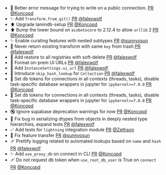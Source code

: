 - 🥅 Better error message for trying to write on a public connection. [PR](https://github.com/laminlabs/lamindb/pull/3179) [@Koncopd](https://github.com/Koncopd)
- ✨ Add `Transform.from_git()` [PR](https://github.com/laminlabs/lamindb/pull/3177) [@falexwolf](https://github.com/falexwolf)
- ⬆️ Upgrade lamindb-setup [PR](https://github.com/laminlabs/lamindb/pull/3178) [@Koncopd](https://github.com/Koncopd)
- ⬆️ Bump the lower bound on `aiobotocore` to 2.12.4 to allow `urllib` 2 [PR](https://github.com/laminlabs/lamindb-setup/pull/1171) [@Koncopd](https://github.com/Koncopd)
- ✨ Enable curating features with nested subtypes [PR](https://github.com/laminlabs/lamindb/pull/3174) [@sunnyosun](https://github.com/sunnyosun)
- 🐛 Never return existing transform with same `key` from trash [PR](https://github.com/laminlabs/lamindb/pull/3176) [@falexwolf](https://github.com/falexwolf)
- 🚸 Add restore to all registries with soft-delete [PR](https://github.com/laminlabs/lamindb/pull/3175) [@falexwolf](https://github.com/falexwolf)
- 🚸 Format on-prem UI URLs [PR](https://github.com/laminlabs/lamindb/pull/3173) [@falexwolf](https://github.com/falexwolf)
- 🔧 Add `InstanceSettings.ui_url` [PR](https://github.com/laminlabs/lamindb-setup/pull/1170) [@falexwolf](https://github.com/falexwolf)
- 🔧 Introduce `skip_hash_lookup` for `Collection` [PR](https://github.com/laminlabs/lamindb/pull/3170) [@falexwolf](https://github.com/falexwolf)
- 🐛 Set db tokens for connections in all contexts (threads, tasks), disable task-specific database wrappers in jupyter for `ipykernel>=7.0.0` [PR](https://github.com/laminlabs/lamindb/pull/3165) [@Koncopd](https://github.com/Koncopd)
- 🐛 Set db tokens for connections in all contexts (threads, tasks), disable task-specific database wrappers in jupyter for `ipykernel>=7.0.0` [PR](https://github.com/laminlabs/lamindb-setup/pull/1166) [@Koncopd](https://github.com/Koncopd)
- 🔇 Ignore supabase deprecation warnings for now [PR](https://github.com/laminlabs/lamindb-setup/pull/1168) [@Koncopd](https://github.com/Koncopd)
- 🐛 Fix bug in serializing dtypes from objects in deeply nested type hierarchies, expand tests [PR](https://github.com/laminlabs/lamindb/pull/3169) [@falexwolf](https://github.com/falexwolf)
- ✅ Add tests for `lightning` integration module [PR](https://github.com/laminlabs/lamindb/pull/3159) [@Zethson](https://github.com/Zethson)
- 🐛 Fix feature transfer [PR](https://github.com/laminlabs/lamindb/pull/3168) [@sunnyosun](https://github.com/sunnyosun)
- 🩹 Prettify logging related to automated lookups based on `name` and `hash` [PR](https://github.com/laminlabs/lamindb/pull/3167) [@falexwolf](https://github.com/falexwolf)
- ✨ Add `use_proxy_db` on connect in CLI [PR](https://github.com/laminlabs/lamin-cli/pull/162) [@Koncopd](https://github.com/Koncopd)
- 🩹 Do not request db token when `use_root_db_user` is True on `connect` [PR](https://github.com/laminlabs/lamindb-setup/pull/1165) [@Koncopd](https://github.com/Koncopd)
